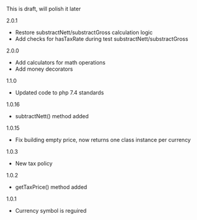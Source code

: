 This is draft, will polish it later

2.0.1
- Restore substractNett/substractGross calculation logic
- Add checks for hasTaxRate during test substractNett/substractGross

2.0.0
- Add calculators for math operations
- Add money decorators

1.1.0
- Updated code to php 7.4 standards

1.0.16
- subtractNett() method added

1.0.15
- Fix building empty price, now returns one class instance per currency

1.0.3
- New tax policy

1.0.2 
- getTaxPrice() method added

1.0.1
- Currency symbol is reguired
